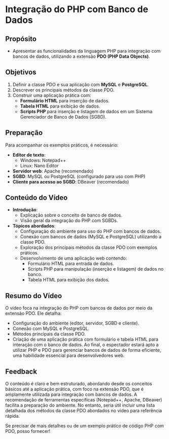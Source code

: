# Integração do PHP com Banco de Dados

## **Propósito**

- Apresentar as funcionalidades da linguagem PHP para integração com bancos de dados, utilizando a extensão **PDO (PHP Data Objects)**.

## **Objetivos**

1. Definir a classe PDO e sua aplicação com **MySQL** e **PostgreSQL**.
2. Descrever os principais métodos da classe PDO.
3. Construir uma aplicação prática com:
   - **Formulário HTML** para inserção de dados.
   - **Tabela HTML** para exibição de dados.
   - **Scripts PHP** para inserção e listagem de dados em um Sistema Gerenciador de Banco de Dados (SGBD).

## **Preparação**

Para acompanhar os exemplos práticos, é necessário:

- **Editor de texto**:
  - Windows: Notepad++
  - Linux: Nano Editor
- **Servidor web**: Apache (recomendado)
- **SGBD**: MySQL ou PostgreSQL (configurado para uso com PHP)
- **Cliente para acesso ao SGBD**: DBeaver (recomendado)

## **Conteúdo do Vídeo**

- **Introdução**:
  - Explicação sobre o conceito de banco de dados.
  - Visão geral da integração do PHP com SGBDs.
- **Tópicos abordados**:
  - Configuração do ambiente para uso do PHP com bancos de dados.
  - Conexão com bancos de dados (MySQL e PostgreSQL) utilizando a classe PDO.
  - Exploração dos principais métodos da classe PDO com exemplos práticos.
  - Desenvolvimento de uma aplicação web contendo:
    - Formulário HTML para entrada de dados.
    - Scripts PHP para manipulação (inserção e listagem) de dados no banco.
    - Tabela HTML para exibição dos dados.

## **Resumo do Vídeo**

O vídeo foca na integração do PHP com bancos de dados por meio da extensão PDO. Ele detalha:

- Configuração do ambiente (editor, servidor, SGBD e cliente).
- Conexão com MySQL e PostgreSQL.
- Métodos principais da classe PDO.
- Criação de uma aplicação prática com formulário e tabela HTML para interação com o banco de dados.
  Ao final, o espectador estará apto a utilizar PHP e PDO para gerenciar bancos de dados de forma eficiente, uma habilidade essencial para desenvolvedores web.

## **Feedback**

O conteúdo é claro e bem estruturado, abordando desde os conceitos básicos até a aplicação prática, com foco na extensão PDO, que é amplamente utilizada para integração com bancos de dados. A recomendação de ferramentas específicas (Notepad++, Apache, DBeaver) facilita a preparação do ambiente. No entanto, seria útil incluir uma lista detalhada dos métodos da classe PDO abordados no vídeo para referência rápida.

Se precisar de mais detalhes ou de um exemplo prático de código PHP com PDO, posso fornecer!
